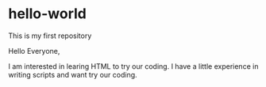 # hello-world
This is my first repository

Hello Everyone,

I am interested in learing HTML to try our coding. I have a little experience in writing scripts and want try our coding.
